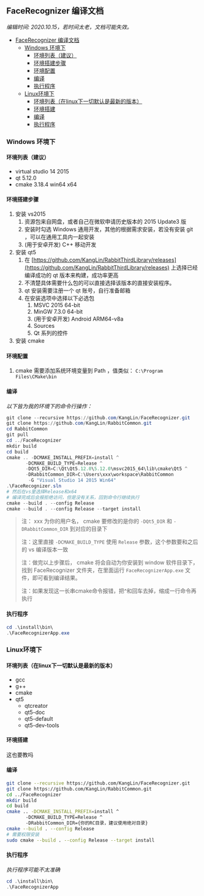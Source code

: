 ## FaceRecognizer 编译文档

*编辑时间: 2020.10.15，若时间太老，文档可能失效。*

- [FaceRecognizer 编译文档](#facerecognizer-编译文档)
  - [Windows 环境下](#windows-环境下)
    - [环境列表（建议）](#环境列表建议)
    - [环境搭建步骤](#环境搭建步骤)
    - [环境配置](#环境配置)
    - [编译](#编译)
    - [执行程序](#执行程序)
  - [Linux环境下](#linux环境下)
    - [环境列表（在linux下一切默认是最新的版本）](#环境列表在linux下一切默认是最新的版本)
    - [环境搭建](#环境搭建)
    - [编译](#编译-1)
    - [执行程序](#执行程序-1)

### Windows 环境下

#### 环境列表（建议）

- virtual studio 14 2015
- qt 5.12.0
- cmake 3.18.4 win64 x64

#### 环境搭建步骤

1. 安装 vs2015
   1. 资源包来自网盘，或者自己在微软申请历史版本的 2015 Update3 版
   2. 安装时勾选 Windows 通用开发，其他的根据需求安装，若没有安装 git ，可以在通用工具内一起安装
   3. (用于安卓开发) C++ 移动开发
2. 安装 qt5
   1. 在 [https://github.com/KangLin/RabbitThirdLibrary/releases](https://github.com/KangLin/RabbitThirdLibrary/releases) 上选择已经编译成功的 qt 版本来构建，成功率更高
   2. 不清楚具体需要什么包的可以直接选择该版本的直接安装程序。
   3. qt 安装需要注册一个 qt 账号，自行准备邮箱
   4. 在安装选项中选择以下必选包
      1. MSVC 2015 64-bit
      2. MinGW 7.3.0 64-bit
      3. (用于安卓开发) Android ARM64-v8a
      4. Sources
      5. Qt 系列的控件
3. 安装 cmake

#### 环境配置

1. cmake 需要添加系统环境变量到 Path ，值类似： `C:\Program Files\CMake\bin`

#### 编译

*以下皆为我的环境下的命令行操作：*

```powershell
git clone --recursive https://github.com/KangLin/FaceRecognizer.git
git clone https://github.com/KangLin/RabbitCommon.git
cd RabbitCommon
git pull
cd ../FaceRecognizer
mkdir build
cd build
cmake .. -DCMAKE_INSTALL_PREFIX=install ^
       -DCMAKE_BUILD_TYPE=Release ^
       -DQt5_DIR=C:\Qt\Qt5.12.0\5.12.0\msvc2015_64\lib\cmake\Qt5 ^
       -DRabbitCommon_DIR=C:\Users\xxx\workspace\RabbitCommon
        -G "Visual Studio 14 2015 Win64"
.\FaceRecognizer.sln
# 然后在vs里选择Release和x64
# 编译完成后会报拒绝访问，但是没有关系，回到命令行继续执行
cmake --build . --config Release
cmake --build . --config Release --target install
```

> 注： xxx 为你的用户名， cmake 要修改的是你的 `-DQt5_DIR` 和 `-DRabbitCommon_DIR` 到对应的目录下
> 
> 注：这里直接 `-DCMAKE_BUILD_TYPE` 使用 `Release` 参数，这个参数要和之后的 vs 编译版本一致
> 
> 注：做完以上步骤后， cmake 将会自动为你安装到 window 软件目录下，找到 FaceRecognizer 文件夹，在里面运行 `FaceRecognizerApp.exe` 文件，即可看到编译结果。
> 
> 注：如果发现这一长串cmake命令报错，把^和回车去掉，缩成一行命令再执行

#### 执行程序

```powershell
cd .\install\bin\
.\FaceRecognizerApp.exe
```

### Linux环境下

#### 环境列表（在linux下一切默认是最新的版本）

- gcc
- g++
- cmake
- qt5
  - qtcreator
  - qt5-doc
  - qt5-default
  - qt5-dev-tools

#### 环境搭建

这也要教吗

#### 编译

```bash
git clone --recursive https://github.com/KangLin/FaceRecognizer.git
git clone https://github.com/KangLin/RabbitCommon.git
cd ../FaceRecognizer
mkdir build
cd build
cmake .. -DCMAKE_INSTALL_PREFIX=install ^
       -DCMAKE_BUILD_TYPE=Release ^
       -DRabbitCommon_DIR={你的RC目录，建议使用绝对目录}
cmake --build . --config Release
# 需要权限安装
sudo cmake --build . --config Release --target install
```

#### 执行程序

*执行程序可能不太准确*

```powershell
cd .\install\bin\
.\FaceRecognizerApp
```
